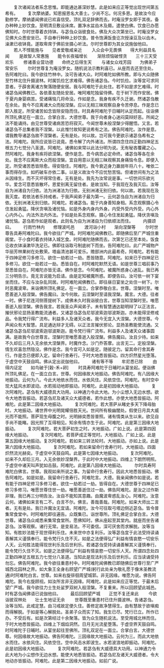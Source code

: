 <!-- { "loadSidebar": true } -->
　　复次诸闻法者系念思惟。即能通达甚深妙慧。此是如来应正等觉出现世间第五希有。
　　复次摩纳婆。知恩报恩名大善士。少尚不忘。何况多恩。是故汝今应勤修学。摩纳婆闻佛说已欢喜信受。顶礼双足辞佛而去。时庵没罗女即于其夜。备办种种上妙饮食。至明清旦敷设床席。置净水盆齿木及屑。遣使白佛。饮食已办愿佛知时。尔时世尊着衣持钵。与苾刍众诣彼食处。佛及大众次第坐已。时庵没罗女见佛大众悉安坐已。手自奉行种种上妙饮食。普令饱满饭食讫次授澡豆及以齿木。澡漱已收钵竟。遂取卑席于佛前坐摄心听法。尔时世尊即为其女说施伽他曰。
　　若人不悭能施与　　见者爱敬咸亲近
　　入众会中无畏惧　　得大利益具名闻
　　是故智人常惠施　　能令长夜福增长
　　渐除烦恼破悭贪　　三十三天受欢乐
　　修诸善业营功德　　命终之后得生天
　　与诸女众戏芳园　　为佛弟子常安乐
　　尔时世尊复为庵没罗女。随机说法示教利喜已。从座而去还至住处。告阿难陀曰。我今欲往竹林中。汝可告诸大众。时阿难陀如佛所教。即与大众随佛至竹林北住升摄波林。时属饥俭乞求难得。佛告诸苾刍。今时饥俭。汝等宜可求同意者。于薜舍离诸方聚落随便安居。我与阿难陀于此处住。若不如是求乞难得。时诸苾刍闻佛教已。各依善友随处安居。唯阿难陀独留侍佛。在于树下而作安居。佛于夏内身婴病苦。受诸痛恼几将命没。作如是念。我身有疾不久迁谢。然诸苾刍散在余处。我今不应离诸大众而般涅槃。应以无相三昧观察自身令苦停息。作是念已即入胜定。所受诸苦如念皆除安隐而住。时具寿阿难陀于日晡时从定而起。往诣佛所顶礼佛足在一面立。合掌白言。大德世尊。我于向者身心迷闷莫辩好恶。所闻之法不能诵持。由见世尊受诸病苦恐将寂灭。今闻世尊未般涅槃少得醒悟。又言。若诸苾刍不总集者我不涅槃。以此惟忖故知更说希有之法。佛告阿难陀。汝作是意。谓我教导诸苾刍故不涅槃者。无有是处。何以故。岂可我今更欲示诸苾刍希有之法。阿难陀。我所应说皆已说竟。悉令解了内外诸法。所谓四念住四正勤四神足五根五力七觉分八圣道。阿难陀。诸佛如来常以此法分明为说。无有秘吝覆藏之心。然阿难陀。我身有疾将欲涅槃。便作是念。吾今病苦必定命终。诸苾刍等各在余处。我念不应离斯大众而般涅槃。宜自用意以无相三昧观察其身痛恼令息。即便入定。所受诸苦悉皆除愈。得安隐住。阿难陀。我今衰迈身力羸弱年将八十。唯依二事而得存住。如朽破车亦依二事。以是义故汝今不应忧愁苦恼。但诸世间有为之法从因缘生。而不灭坏得常住者。无有是处。我先为汝常说是事。一切世间乐欲光华。爱念可意悉皆散坏。恩爱别离无留住者。是故当知。于我现在及我灭后。汝等自为洲渚自为归依。法为洲渚法为归依。无别洲渚无别归依。何以故。若我现在及我灭度。若依法者乐持戒者。于我声闻弟子最为第一。云何苾刍自为洲渚自为归依。无别洲渚无别归依。阿难陀。若诸苾刍。能于内身善知身相。系念观察摄心令住发起勇猛。降伏贪嗔及诸忧恼。如是外身内身内外身。内受外受内外受。内心外心内外心。内法外法内外法。于如是处系念观察。摄心令住发起勇猛。降伏贪嗔及诸忧恼。苾刍若作如是观者。此则名为自为洲渚自为归依顺法而住。
　　内摄颂曰。
　　行雨竹林内　　修理波吒邑
　　渡河诣小村　　渐向涅槃等
　　尔时世尊告具寿阿难陀曰。我今欲往广严城。时阿难陀闻佛教已。即随佛后至广严城住重阁堂。于小食时着衣持钵入城乞食。时阿难陀随佛而去。次第乞已还至本处。饭食讫收衣钵澡漱毕洗足已。佛即往诣取弓制底树下而坐。告阿难陀曰。此广严城物产华丽芳林果树在处敷荣。塔庙清池甚可爱乐。赡部洲内此最希奇。阿难陀。若有能于四神足修习多修习。欲住一劫若过一劫。悉皆随意。阿难陀。如来已于四神足已多修习。欲住一劫若过一劫。悉皆自在。时阿难陀默然无语。如是世尊三唱前事乃至悉皆自在。阿难陀亦皆无语。佛作是念。今阿难陀。被魔所惑身心迷乱。我已再三分明告示。竟无言说能为启请。由是定知被魔所惑。即便告曰。汝可依一树下宴坐而住。不应与汝杂乱同居。时阿难陀闻佛教已。即往昼日宴坐之处住一树下。尔时恶魔波卑。来诣佛所顶礼佛足。在一面立。合掌恭敬白言。世尊。涅槃时至。唯愿善逝入般涅槃。佛告魔曰。汝今何故。云涅槃时至请我涅槃。魔言。大德。往者一时。佛于尼连河侧菩提树下。成佛未久时我诣彼白言。世尊当知涅槃时至。唯愿善逝入般涅槃。佛告我言。若我圣众声闻弟子。未有智慧通达聪明辩了以正法言。摧伏邪论显扬圣教能流通者。又诸苾刍苾刍尼邬波索迦邬波斯迦。亦未能得坚修戒品。令我梵行得广流布。利益多人及诸天众者。我今无宜入大涅槃。大德世尊。今声闻众有大智慧。具足通达辩才无碍。以正法言摧伏邪论。显扬圣教能使流通。又诸苾刍苾刍尼邬波索迦邬波斯迦。能令梵行得广流布。利益多人及诸天众诸事圆满。是故我今白世尊言。涅槃时至唯愿善逝入般涅槃。佛告魔曰。汝且少待。如来不久却后三月入无余依大涅槃界。时魔作念。沙门乔答摩。出言无二。定般涅槃。情生欢喜忽然隐没。佛作是念。我今宜可入如是定。随彼定力。留其命行舍其寿行。作是念已便即入定。留命行舍寿行。于时大地悉皆振动。四方炽然星光堕落。于虚空中天鼓自鸣。佛从定出说伽他曰。
　　诸有等不等　　牟尼悉已除
　　由得内证定　　如鸟破于[穀-禾+卵]
　　时具寿阿难陀于日晡时从宴坐起。便诣佛所顶礼佛足。在一面立白言。世尊。何因缘故大地振动。佛告阿难陀。有八因缘大地振动。云何为八。今此大地依水而住。水依风住。风依空住。阿难陀。有时空中现大猛风水即波动。水若摇动地即振动。阿难陀。此是初因缘大地振动。
　　复次阿难陀。苾刍有大威德具大功用。以神通力令此大地。为小尘想入无边水想。欲令大地悉皆振动。若苾刍尼及诸天众大威德者。若作此想。亦使大地悉皆振动。阿难陀。此是第二因缘大地振动。
　　复次阿难陀。若大菩萨从睹史多天下降母胎时。大地振动。诸世界中光明晃耀倍胜天光。世间所有极幽闇处。假使日月具大威光而不能照。菩萨现生母腹之时。光明赫奕悉皆普照。诸有情类从生以来。欲见自手尚不能睹。因光照了互得相见。知余有情亦生于此。阿难陀。此是第三因缘大地振动。
　　复次阿难陀。若大菩萨初生之时。大地振动。广如上说。此是第四因缘大地振动。
　　复次阿难陀。若菩萨成正等觉时。大地振动。广如上说。此是第五因缘大地振动。复次阿难陀。若如来三转法轮时。大地振动。亦如上说。此是第六因缘大地振动。
　　复次阿难陀。若如来留命行舍寿行时。大地振动。四面炽然流光赫奕。于虚空中天鼓自鸣。此是第七因缘大地振动。
　　复次阿难陀。如来不久却后三月。入无余依妙涅槃界。于此时中大地振动。四维上下朗然明照。于虚空中诸天叫声犹如击鼓。阿难陀。此是第八因缘大地振动。
　　尔时具寿阿难陀白佛言。世尊。我观如来所说之事。为留命行舍寿行。因此大地悉皆振动。佛告阿难陀。如是如是。我留命行舍寿行。阿难陀言。大德。我亲闻佛作如是说。若有能于四神足修习多修习者。欲住一劫若过一劫。皆得自在。大德世尊于四神足已修习多修习。唯愿世尊住世一劫。唯愿善逝住过一劫。佛告阿难陀。是汝之过作斯非理。我已再三分明告汝。汝自不能知其意趣。由魔波卑惑乱汝心。阿难陀。汝意云何。诸佛如来言有二不。白言不尔。佛言。善哉善哉。阿难陀。如来大师出二言者。无有是处。我已许魔汝无宜请。阿难陀。汝今可往取弓塔边侧近苾刍。皆令普集常食堂中。时阿难陀即往遍告。众既集已。诣世尊所。顶礼佛足合掌白言。大德世尊。诸苾刍众咸悉来集常食堂所。愿佛知时。佛从座起至其堂内。就座而坐告诸苾刍。汝等观察。诸行无常。是变易法。不可委信。深可厌舍而求解脱。汝等当知。有胜妙法能于现世得利乐住。未来世中亦复利乐。汝等苾刍宜于此法受持读诵善解其义谨慎奉行。能令梵行久住不灭。如是之法便得弘广利益有情哀愍一切安乐人天。云何胜法能得现世利乐及后世利乐。若诸苾刍受持读诵善解其义谨慎奉行。能令梵行久住不灭。如是之法便得弘广利益有情哀愍一切安乐人天。所谓四念处四正勤四神足五根五力七觉分八圣道。当知此是现法利乐及后世利乐。应当读诵受持勿忘。佛告阿难陀。我今欲往重患村中。时阿难陀闻佛教已即随佛后世尊行至广严城西北园林之界。如大象王全身右顾望广严城(躬行此处亲为敬礼愿于像末圣教流通)时阿难陀白言。世尊。如来右旋徘徊周望城郭。非无因缘。唯愿为说。佛告阿难陀。我今右旋顾视。如汝所言非无因缘。阿难陀。此是如来应正等觉。于最末后望广严城。我今欲往力士生处娑罗双树入般涅槃。不复重来。所以回顾望此城邑。时有苾刍闻佛语已说伽他曰。
　　最后回顾望严城　　正觉不复还来此
　　今欲诣彼双林处　　壮士生地证无余
　　世尊既至重患村已住升摄波林。告诸苾刍。汝等当知。此戒定慧。由习戒故定便久住。善修定故净慧得生。由有慧故于欲嗔痴而得解脱。于如是等心解脱处。圣弟子众而实了知。我生已尽。梵行已立。所作已办。不受后有。如是次第经过十余聚落。皆为众生随机说法。至受用城北林而住。于时大地悉皆振动。四维上下烟焰洞然。日月无光流星堕落。于虚空界天鼓自鸣。时阿难陀于日晡时。从宴坐起往至佛所。顶礼双足在一面立。合掌白言。大德世尊。何因缘故大地振动。佛告阿难陀。三因缘故大地振动。云何为三。而此大地依水而住。水依风住。风依空住。空中风击水即波生。水若波浪地即振动。阿难陀。此是初因缘大地振动。
　　复次阿难陀。若苾刍有大威德具大功用。以神通力令此大地为小尘想作无边水想。能使大地悉皆振动。若苾刍尼及诸天大威德者。令大地动亦皆振动。阿难陀。此是第二因缘大地振动。如前广说。

